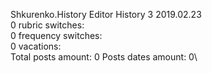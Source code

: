 Shkurenko.History	Editor History 3 2019.02.23\
0 rubric switches:\
0 frequency switches:\
0 vacations:\
Total posts amount: 0	Posts dates amount: 0\
